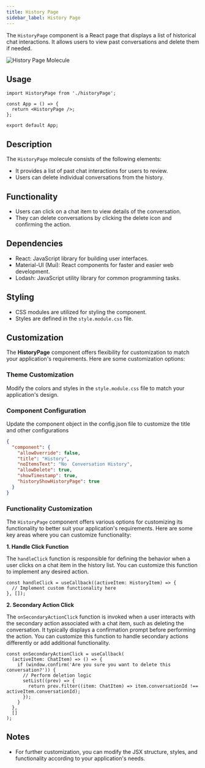 ```yaml
---
title: History Page
sidebar_label: History Page
---
```


<head>
  <title> History Page </title>
  <meta name="description" content="your meta content goes here" />
</head>

The `HistoryPage` component is a React page that displays a list of historical chat interactions. It allows users to view past conversations and delete them if needed.

<img src="/img/molecules/historypage.png" alt="History Page Molecule" />

## Usage

```tsx
import HistoryPage from './historyPage';

const App = () => {
  return <HistoryPage />;
};

export default App;
```

## Description

The `HistoryPage` molecule consists of the following elements:

- It provides a list of past chat interactions for users to review.
- Users can delete individual conversations from the history.

## Functionality

- Users can click on a chat item to view details of the conversation.
- They can delete conversations by clicking the delete icon and confirming the action.

## Dependencies

- React: JavaScript library for building user interfaces.
- Material-UI (Mui): React components for faster and easier web development.
- Lodash: JavaScript utility library for common programming tasks.

## Styling

- CSS modules are utilized for styling the component.
- Styles are defined in the `style.module.css` file.

## Customization

The **HistoryPage** component offers flexibility for customization to match your application's requirements. Here are some customization options:

### Theme Customization

Modify the colors and styles in the `style.module.css` file to match your application's design.

### Component Configuration

Update the component object in the config.json file to customize the title and other configurations

```json
{
  "component": {
    "allowOverride": false,
    "title": "History",
    "noItemsText": "No  Conversation History",
    "allowDelete": true,
    "showTimestamp": true,
    "historyShowHistoryPage": true
  }
}
```

### Functionality Customization

The `HistoryPage` component offers various options for customizing its functionality to better suit your application's requirements. Here are some key areas where you can customize functionality:

**1. Handle Click Function**

The `handleClick` function is responsible for defining the behavior when a user clicks on a chat item in the history list. You can customize this function to implement any desired action.

```tsx
const handleClick = useCallback((activeItem: HistoryItem) => {
  // Implement custom functionality here
}, []);
```

**2. Secondary Action Click**

The `onSecondaryActionClick` function is invoked when a user interacts with the secondary action associated with a chat item, such as deleting the conversation. It typically displays a confirmation prompt before performing the action. You can customize this function to handle secondary actions differently or add additional functionality.

```tsx
const onSecondaryActionClick = useCallback(
  (activeItem: ChatItem) => () => {
    if (window.confirm('Are you sure you want to delete this conversation?')) {
      // Perform deletion logic
      setList((prev) => {
        return prev.filter((item: ChatItem) => item.conversationId !== activeItem.conversationId);
      });
    }
  },
  []
);
```

## Notes

- For further customization, you can modify the JSX structure, styles, and functionality according to your application's needs.
